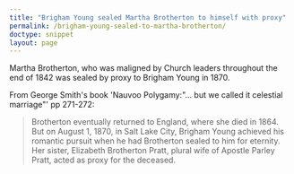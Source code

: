 ```yaml
---
title: "Brigham Young sealed Martha Brotherton to himself with proxy"
permalink: /brigham-young-sealed-to-martha-brotherton/
doctype: snippet
layout: page
---
```


Martha Brotherton, who was maligned by Church leaders throughout the end of 1842 was sealed by proxy to Brigham Young in 1870.

From George Smith's book 'Nauvoo Polygamy:"… but we called it celestial marriage"' pp 271-272:

> Brotherton eventually returned to England, where she died in 1864. But on August 1, 1870, in Salt Lake City, Brigham Young achieved his romantic pursuit when he had Brotherton sealed to him for eternity. Her sister, Elizabeth Brotherton Pratt, plural wife of Apostle Parley Pratt, acted as proxy for the deceased.
